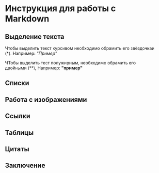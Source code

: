 # Инструкция для работы с Markdown

## Выделение текста

Чтобы выделить текст курсивом необходимо обрамить его звёздочкаи (*). Например: *"Пример"*

ЧТобы выделить тест полужирным, необходимо обрамить его двойными (**), Например: **"пример"**

## Списки

## Работа с изображениями

## Ссылки

## Таблицы

## Цитаты

## Заключение